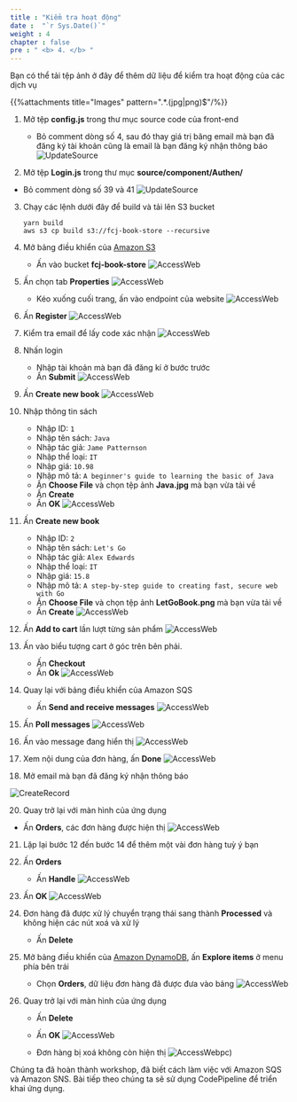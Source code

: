 ```yaml
---
title : "Kiểm tra hoạt động"
date :  "`r Sys.Date()`" 
weight : 4
chapter : false
pre : " <b> 4. </b> "
---
```

Bạn có thể tải tệp ảnh ở đây để thêm dữ liệu để kiểm tra hoạt động của các dịch vụ

{{%attachments title="Images" pattern=".*\.(jpg|png)$"/%}}

1. Mở tệp **config.js** trong thư mục source code của front-end
    - Bỏ comment dòng số 4, sau đó thay giá trị băng email mà bạn đã đăng ký tài khoản cũng là email là bạn đăng ký nhận thông báo
![UpdateSource](/images/4-test-operation/4-test-operation-1.png?featherlight=false&width=90pc)

2. Mở tệp **Login.js** trong thư mục **source/component/Authen/**
- Bỏ comment dòng số 39 và 41
![UpdateSource](/images/4-test-operation/4-test-operation-2.png?featherlight=false&width=90pc)

3. Chạy các lệnh dưới đây để build và tải lên S3 bucket
    ```
    yarn build
    aws s3 cp build s3://fcj-book-store --recursive
    ```

4. Mở bảng điều khiển của [Amazon S3](https://s3.console.aws.amazon.com/s3/buckets?region=ap-southeast-1)
    - Ấn vào bucket **fcj-book-store**
![AccessWeb](/images/1/22.png?width=90pc)

5. Ấn chọn tab **Properties**
![AccessWeb](/images/1/23.png?width=90pc)

    - Kéo xuống cuối trang, ấn vào endpoint của website
![AccessWeb](/images/1/24.png?width=90pc)

6. Ấn **Register**
![AccessWeb](/images/1/25.png?width=90pc)
7. Kiểm tra email để lấy code xác nhận
![AccessWeb](/images/1/26.png?width=90pc)
7. Nhấn login
    - Nhập tài khoản mà bạn đã đăng kí ở bước trước
    - Ấn **Submit**
    ![AccessWeb](/images/1/27.png?width=90pc)

7. Ấn **Create new book**
![AccessWeb](/images/1/28.png?width=90pc)

8. Nhập thông tin sách
    - Nhập ID: `1`
    - Nhập tên sách: `Java`
    - Nhập tác giả: `Jame Patternson`
    - Nhập thể loại: `IT`
    - Nhập giá: `10.98`
    - Nhập mô tả: `A beginner's guide to learning the basic of Java`
    - Ấn **Choose File** và chọn tệp ảnh **Java.jpg** mà bạn vừa tải về
    - Ấn **Create**
    - Ấn **OK**
![AccessWeb](/images/1/29.png?width=90pc)

10. Ấn **Create new book**
    - Nhập ID: `2`
    - Nhập tên sách: `Let's Go`
    - Nhập tác giả: `Alex Edwards`
    - Nhập thể loại: `IT`
    - Nhập giá: `15.8`
    - Nhập mô tả: `A step-by-step guide to creating fast, secure web with Go`
    - Ấn **Choose File** và chọn tệp ảnh **LetGoBook.png** mà bạn vừa tải về
    - Ấn **Create**
![AccessWeb](/images/1/30.png?width=90pc)

12. Ấn **Add to cart** lần lượt từng sản phẩm
![AccessWeb](/images/1/32.png?width=90pc)
13. Ấn vào biểu tượng cart ở góc trên bên phải.
    - Ấn **Checkout**
    - Ấn **Ok**
![AccessWeb](/images/1/32.1.png?width=90pc)

15. Quay lại với bảng điều khiển của Amazon SQS
    - Ấn **Send and receive messages**
![AccessWeb](/images/1/32.2.png?width=90pc)

16. Ấn **Poll messages**
![AccessWeb](/images/1/32.3.png?width=90pc)

17. Ấn vào message đang hiển thị
![AccessWeb](/images/1/32.4.png?width=90pc)

18. Xem nội dung của đơn hàng, ấn **Done**
![AccessWeb](/images/1/32.5.png?width=90pc)

19. Mở email mà bạn đã đăng ký nhận thông báo

![CreateRecord](/images/4-test-operation/4-test-operation-20.png?featherlight=false&width=90pc)

20. Quay trở lại với màn hình của ứng dụng
- Ấn **Orders**, các đơn hàng được hiện thị
![AccessWeb](/images/1/32.6.png?width=90pc)

21. Lặp lại bước 12 đến bước 14 để thêm một vài đơn hàng tuỳ ý bạn
22. Ấn **Orders**
    - Ấn **Handle**
![AccessWeb](/images/1/32.7.png?width=90pc)

23. Ấn **OK**
![AccessWeb](/images/1/32.8.png?width=90pc)

24. Đơn hàng đã được xử lý chuyển trạng thái sang thành **Processed** và không hiện các nút xoá và xử lý
    - Ấn **Delete**

25. Mở bảng điều khiển của [Amazon DynamoDB](https://ap-southeast-1.console.aws.amazon.com/dynamodbv2/home?region=ap-southeast-1#dashboard), ấn **Explore items** ở menu phía bên trái
    - Chọn **Orders**, dữ liệu đơn hàng đã được đưa vào bảng
![AccessWeb](/images/1/32.9.png?width=90pc)

24. Quay trở lại với màn hình của ứng dụng
    - Ấn **Delete**
    - Ấn **OK**
![AccessWeb](/images/1/33.png?width=90pc)

    - Đơn hàng bị xoá không còn hiện thị
![AccessWeb](/images/1/34.png?width=90pc)pc)

Chúng ta đã hoàn thành workshop, đã biết cách làm việc với Amazon SQS và Amazon SNS. Bài tiếp theo chúng ta sẽ sử dụng CodePipeline để triển khai ứng dụng.